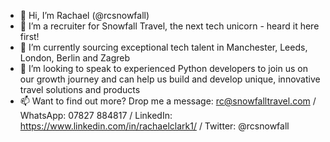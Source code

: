- 👋 Hi, I’m Rachael (@rcsnowfall)
- 👀 I’m a recruiter for Snowfall Travel, the next tech unicorn - heard it here first!
- 🌱 I’m currently sourcing exceptional tech talent in Manchester, Leeds, London, Berlin and Zagreb 
- 💞️ I’m looking to speak to experienced Python developers to join us on our growth journey and can help us build and develop unique, innovative travel solutions and products
- 📫 Want to find out more? Drop me a message: rc@snowfalltravel.com / WhatsApp: 07827 884817 / LinkedIn: https://www.linkedin.com/in/rachaelclark1/ / Twitter: @rcsnowfall

<!---
rcsnowfall/rcsnowfall is a ✨ special ✨ repository because its `README.md` (this file) appears on your GitHub profile.
You can click the Preview link to take a look at your changes.
--->
